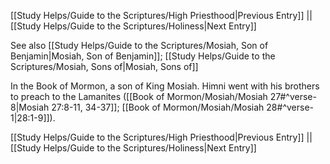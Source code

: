 [[Study Helps/Guide to the Scriptures/High Priesthood|Previous Entry]]  ||  [[Study Helps/Guide to the Scriptures/Holiness|Next Entry]]

 See also [[Study Helps/Guide to the Scriptures/Mosiah, Son of Benjamin|Mosiah, Son of Benjamin]]; [[Study Helps/Guide to the Scriptures/Mosiah, Sons of|Mosiah, Sons of]]

 In the Book of Mormon, a son of King Mosiah. Himni went with his brothers to preach to the Lamanites ([[Book of Mormon/Mosiah/Mosiah 27#^verse-8|Mosiah 27:8-11, 34-37]]; [[Book of Mormon/Mosiah/Mosiah 28#^verse-1|28:1-9]]).

[[Study Helps/Guide to the Scriptures/High Priesthood|Previous Entry]]  ||  [[Study Helps/Guide to the Scriptures/Holiness|Next Entry]]